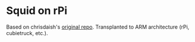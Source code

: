 # Squid on rPi

Based on chrisdaish's [original repo](https://github.com/chrisdaish/docker-squid). Transplanted to ARM architecture (rPi, cubietruck, etc.). 
